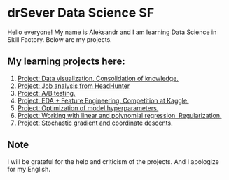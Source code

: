 # drSever Data Science SF
Hello everyone! My name is Aleksandr and I am learning Data Science in Skill Factory.
Below are my projects.

## My learning projects here:

1. [Project: Data visualization. Consolidation of knowledge.](https://github.com/drSever/drSever_data_science/tree/main/Learning_projects/project_1)
2. [Project: Job analysis from HeadHunter](https://github.com/drSever/drSever_data_science/tree/main/Learning_projects/project_2)
3. [Project: A/B testing.](https://github.com/drSever/drSever_data_science/tree/main/Learning_projects/project_3)
4. [Project: EDA + Feature Engineering. Competition at Kaggle.](https://github.com/drSever/drSever_data_science/tree/main/Learning_projects/project_4)
5. [Project: Optimization of model hyperparameters.](https://github.com/drSever/drSever_data_science/tree/main/Learning_projects/project_5)
6. [Project: Working with linear and polynomial regression. Regularization.](https://github.com/drSever/drSever_data_science/tree/main/Learning_projects/project_6)
7. [Project: Stochastic gradient and coordinate descents.](https://github.com/drSever/drSever_data_science/tree/main/Learning_projects/project_7)

## Note
I will be grateful for the help and criticism of the projects. And I apologize for my English.